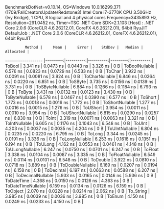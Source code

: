 
BenchmarkDotNet=v0.10.14, OS=Windows 10.0.16299.371 (1709/FallCreatorsUpdate/Redstone3)
Intel Core i7-3770K CPU 3.50GHz (Ivy Bridge), 1 CPU, 8 logical and 4 physical cores
Frequency=3435893 Hz, Resolution=291.0452 ns, Timer=TSC
.NET Core SDK=2.1.103
  [Host]     : .NET Core 2.0.6 (CoreCLR 4.6.26212.01, CoreFX 4.6.26212.01), 64bit RyuJIT
  DefaultJob : .NET Core 2.0.6 (CoreCLR 4.6.26212.01, CoreFX 4.6.26212.01), 64bit RyuJIT


             Method |     Mean |     Error |    StdDev |   Median | Allocated |
------------------- |---------:|----------:|----------:|---------:|----------:|
             ToBool | 3.341 ns | 0.0473 ns | 0.0443 ns | 3.326 ns |       0 B |
     ToBoolNullable | 6.576 ns | 0.0823 ns | 0.0729 ns | 6.533 ns |       0 B |
             ToChar | 3.922 ns | 0.0091 ns | 0.0081 ns | 3.924 ns |       0 B |
     ToCharNullable | 6.846 ns | 0.0264 ns | 0.0220 ns | 6.851 ns |       0 B |
            ToSByte | 3.735 ns | 0.0156 ns | 0.0139 ns | 3.731 ns |       0 B |
    ToSByteNullable | 6.884 ns | 0.1266 ns | 0.1184 ns | 6.793 ns |       0 B |
             ToByte | 3.431 ns | 0.0132 ns | 0.0123 ns | 3.430 ns |       0 B |
     ToByteNullable | 6.578 ns | 0.0467 ns | 0.0390 ns | 6.577 ns |       0 B |
            ToShort | 1.773 ns | 0.0018 ns | 0.0016 ns | 1.772 ns |       0 B |
    ToShortNullable | 1.277 ns | 0.0016 ns | 0.0015 ns | 1.276 ns |       0 B |
           ToUShort | 3.954 ns | 0.0011 ns | 0.0010 ns | 3.954 ns |       0 B |
   ToUShortNullable | 6.815 ns | 0.0290 ns | 0.0257 ns | 6.830 ns |       0 B |
              ToInt | 3.319 ns | 0.0071 ns | 0.0063 ns | 3.321 ns |       0 B |
      ToIntNullable | 6.605 ns | 0.1176 ns | 0.1043 ns | 6.548 ns |       0 B |
             ToUInt | 4.203 ns | 0.0037 ns | 0.0035 ns | 4.204 ns |       0 B |
     ToUIntNullable | 6.804 ns | 0.0235 ns | 0.0220 ns | 6.795 ns |       0 B |
             ToLong | 3.344 ns | 0.0245 ns | 0.0191 ns | 3.336 ns |       0 B |
     ToLongNullable | 6.253 ns | 0.1618 ns | 0.1351 ns | 6.194 ns |       0 B |
            ToULong | 4.162 ns | 0.0553 ns | 0.0461 ns | 4.148 ns |       0 B |
    ToULongNullable | 6.247 ns | 0.0750 ns | 0.0701 ns | 6.247 ns |       0 B |
            ToFloat | 3.338 ns | 0.0104 ns | 0.0087 ns | 3.335 ns |       0 B |
    ToFloatNullable | 6.549 ns | 0.0114 ns | 0.0101 ns | 6.548 ns |       0 B |
           ToDouble | 3.922 ns | 0.0810 ns | 0.0718 ns | 3.889 ns |       0 B |
   ToDoubleNullable | 6.169 ns | 0.0207 ns | 0.0194 ns | 6.158 ns |       0 B |
          ToDecimal | 6.197 ns | 0.0663 ns | 0.0588 ns | 6.207 ns |       0 B |
  ToDecimalNullable | 5.933 ns | 0.0165 ns | 0.0146 ns | 5.936 ns |       0 B |
         ToDateTime | 4.368 ns | 0.0150 ns | 0.0126 ns | 4.363 ns |       0 B |
 ToDateTimeNullable | 6.159 ns | 0.0134 ns | 0.0126 ns | 6.159 ns |       0 B |
           ToObject | 2.070 ns | 0.0228 ns | 0.0214 ns | 2.062 ns |       0 B |
          To_String | 3.985 ns | 0.0039 ns | 0.0036 ns | 3.985 ns |       0 B |
             ToEnum | 4.150 ns | 0.0249 ns | 0.0233 ns | 4.150 ns |       0 B |
